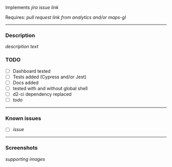 Implements _jira issue link_

Requires: _pull request link from analytics and/or maps-gl_

---

### Description

_description text_

### TODO

- [ ] Dashboard tested
- [ ] Tests added (Cypress and/or Jest)
- [ ] Docs added
- [ ] tested with and without global shell
- [ ] d2-ci dependency replaced
- [ ] _todo_

---

### Known issues

- [ ] _issue_

---

### Screenshots

_supporting images_
